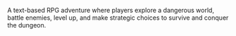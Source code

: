 A text-based RPG adventure where players explore a dangerous world, battle enemies, level up, and make strategic choices to survive and conquer the dungeon.
